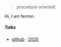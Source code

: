 

> procedure oriented.


Hi, I am fermin.



##### Talks

- [github][1] · [2020](https://github.com/ferminfeng)

[1]: https://github.com/ferminfeng
